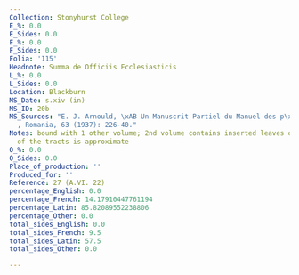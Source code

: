 ```yaml
---
Collection: Stonyhurst College
E_%: 0.0
E_Sides: 0.0
F_%: 0.0
F_Sides: 0.0
Folia: '115'
Headnote: Summa de Officiis Ecclesiasticis
L_%: 0.0
L_Sides: 0.0
Location: Blackburn
MS_Date: s.xiv (in)
MS_ID: 20b
MS_Sources: "E. J. Arnould, \xAB Un Manuscrit Partiel du Manuel des p\xE9ch\xE9s\xBB\
  , Romania, 63 (1937): 226-40."
Notes: bound with 1 other volume; 2nd volume contains inserted leaves of notes; range
  of the tracts is approximate
O_%: 0.0
O_Sides: 0.0
Place_of_production: ''
Produced_for: ''
Reference: 27 (A.VI. 22)
percentage_English: 0.0
percentage_French: 14.17910447761194
percentage_Latin: 85.82089552238806
percentage_Other: 0.0
total_sides_English: 0.0
total_sides_French: 9.5
total_sides_Latin: 57.5
total_sides_Other: 0.0

---
```

